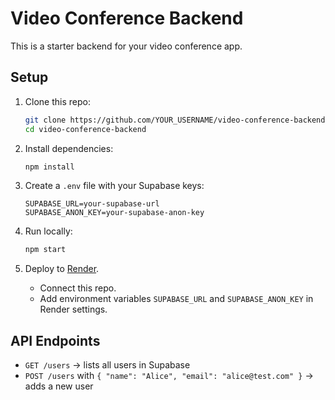 # Video Conference Backend

This is a starter backend for your video conference app.

## Setup

1. Clone this repo:
   ```bash
   git clone https://github.com/YOUR_USERNAME/video-conference-backend.git
   cd video-conference-backend
   ```

2. Install dependencies:
   ```bash
   npm install
   ```

3. Create a `.env` file with your Supabase keys:
   ```
   SUPABASE_URL=your-supabase-url
   SUPABASE_ANON_KEY=your-supabase-anon-key
   ```

4. Run locally:
   ```bash
   npm start
   ```

5. Deploy to [Render](https://render.com/).  
   - Connect this repo.  
   - Add environment variables `SUPABASE_URL` and `SUPABASE_ANON_KEY` in Render settings.  

## API Endpoints

- `GET /users` → lists all users in Supabase  
- `POST /users` with `{ "name": "Alice", "email": "alice@test.com" }` → adds a new user  
